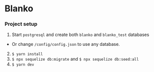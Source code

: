 # Blanko

### Project setup

1. Start `postgresql` and create both `blanko` and `blanko_test` databases

- Or change `/config/config.json` to use any database.
<!-- 2. Create the `.env` file, use `.env-test` as example -->

2. `$ yarn install`
3. `$ npx sequelize db:migrate` and `$ npx sequelize db:seed:all`
4. `$ yarn dev`
